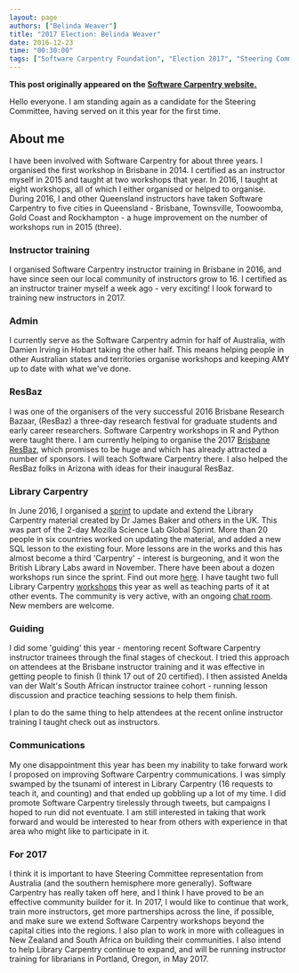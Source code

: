 ```yaml
---
layout: page
authors: ["Belinda Weaver"]
title: "2017 Election: Belinda Weaver"
date: 2016-12-23
time: "00:30:00"
tags: ["Software Carpentry Foundation", "Election 2017", "Steering Committee", "Software Carpentry"]
---
```


<p><b>This post originally appeared on the <a href="https://software-carpentry.org/">Software Carpentry website.</a></b></p>

Hello everyone. I am standing again as a candidate for the Steering Committee, having served on it this year for the first time.

## About me
I have been involved with Software Carpentry for about three years. I organised the first workshop in Brisbane in 2014.
I certified as an instructor myself in 2015 and taught at two workshops that year. 
In 2016, I taught at eight workshops, all of which I either organised or helped to organise. During 2016, I and other Queensland instructors
have taken Software Carpentry to five cities in Queensland - Brisbane, Townsville, Toowoomba, Gold Coast and Rockhampton - a huge improvement on 
the number of workshops run in 2015 (three).

### Instructor training

I organised Software Carpentry instructor training in Brisbane in 2016, and have since seen our local community of instructors grow to 16.
I certified as an instructor trainer myself a week ago - very exciting! I look forward to training new instructors in 2017.

### Admin
I currently serve as the Software Carpentry admin for half of Australia, with Damien Irving in Hobart taking the other half. 
This means helping people in other Australian states and territories organise workshops and keeping AMY up to date with what we've done.

### ResBaz
I was one of the organisers of the very successful 2016 Brisbane Research Bazaar, (ResBaz) a three-day research festival for graduate students and early career
researchers. Software Carpentry workshops in R and Python were taught there. 
I am currently helping to organise the 2017 [Brisbane ResBaz](https://2017.resbaz.com/brisbane), which promises to be huge and which has
already attracted a number of sponsors. I will teach Software Carpentry there. I also helped the ResBaz folks in Arizona with 
ideas for their inaugural ResBaz.

### Library Carpentry

In June 2016, I organised a [sprint](https://software-carpentry.org/blog/2016/06/library-carpentry-sprint.html) to update and extend the Library Carpentry material created by Dr James Baker and others in the UK. This was part of the
2-day Mozilla Science Lab Global Sprint. More than 20 people in six countries worked on updating the material, and added a new SQL lesson to the existing four. 
More lessons are in the works and this has almost become a third 'Carpentry' - interest is burgeoning, and it won the British Library Labs award in November. There have been about a dozen workshops run since the sprint.
Find out more [here](https://librarycarpentry.github.io/). I have taught two full Library Carpentry [workshops](https://software-carpentry.org/blog/2016/06/LCworkshop.html) this year as well as teaching parts of it 
at other events. The community is very active, with an
ongoing [chat room](https://gitter.im/weaverbel/LibraryCarpentry). New members are welcome.

### Guiding
I did some 'guiding' this year - mentoring recent Software Carpentry instructor trainees through the final stages of checkout. I tried this approach on
attendees at the Brisbane instructor training and it was effective in getting people to finish (I think 17 out of 20 certified). I then assisted Anelda
van der Walt's South African instructor trainee cohort - running lesson discussion and practice teaching sessions to help them finish.

I plan to do the same thing to help attendees at the recent online instructor training I taught check out as instructors.

### Communications
My one disappointment this year has been my inability to take forward work I proposed on improving Software Carpentry communications. I was simply
swamped by the tsunami of interest in Library Carpentry (16 requests to teach it, and counting) and that ended up gobbling up a lot of my time. 
I did promote Software Carpentry tirelessly through tweets, but campaigns I hoped to run did not eventuate.
I am still interested in taking that work forward and would be interested to hear from others with experience in that area who might like to
participate in it. 

### For 2017
I think it is important to have Steering Committee representation from Australia (and the southern hemisphere more generally). Software Carpentry
has really taken off here, and I think I have proved to be an effective community builder for it. In 2017, I would like
to continue that work, train more instructors, get more partnerships across the line, if possible, and make sure we extend Software Carpentry
workshops beyond the capital cities into the regions. I also plan to work in more with colleagues in New Zealand and South Africa on building their
communities. I also intend to help Library Carpentry continue to expand, and will be running instructor training for librarians in Portland, Oregon, in May 2017.
